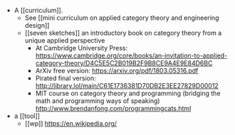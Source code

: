 - A [[curriculum]].
  - See [[mini curriculum on applied category theory and engineering design]]
  - [[seven sketches]] an introductory book on category theory from a unique applied perspective
    - At Cambridge University Press: https://www.cambridge.org/core/books/an-invitation-to-applied-category-theory/D4C5E5C2B019B2F9B8CE9A4E9E84D6BC
    - ArXiv free version: https://arxiv.org/pdf/1803.05316.pdf
    - Pirated final version: http://library.lol/main/C61E1736381D70DB2E3EE27829D00012
    - MIT course on category theory and programming (bridging the math and programming ways of speaking) http://www.brendanfong.com/programmingcats.html
- a [[tool]]
	- [[wp]] https://en.wikipedia.org/
